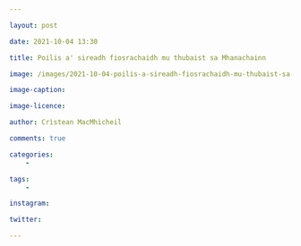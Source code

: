 ```yaml
---

layout: post

date: 2021-10-04 13:30

title: Poilis a' sireadh fiosrachaidh mu thubaist sa Mhanachainn

image: /images/2021-10-04-poilis-a-sireadh-fiosrachaidh-mu-thubaist-sa-mhanachainn.jpg

image-caption:

image-licence:

author: Crìstean MacMhìcheil

comments: true

categories:
    -

tags:
    -

instagram:

twitter: 

---
```



<!--more-->
